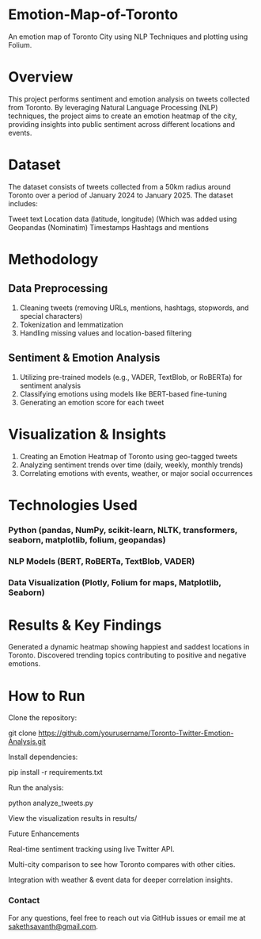 # Emotion-Map-of-Toronto
An emotion map of Toronto City using NLP Techniques and plotting using Folium. 

# Overview

This project performs sentiment and emotion analysis on tweets collected from Toronto. By leveraging Natural Language Processing (NLP) techniques, the project aims to create an emotion heatmap of the city, providing insights into public sentiment across different locations and events.

# Dataset

The dataset consists of tweets collected from a 50km radius around Toronto over a period of January 2024 to January 2025. The dataset includes:

Tweet text
Location data (latitude, longitude) (Which was added using Geopandas (Nominatim)
Timestamps
Hashtags and mentions

# Methodology

## Data Preprocessing

1. Cleaning tweets (removing URLs, mentions, hashtags, stopwords, and special characters)
2. Tokenization and lemmatization
3. Handling missing values and location-based filtering

## Sentiment & Emotion Analysis

1. Utilizing pre-trained models (e.g., VADER, TextBlob, or RoBERTa) for sentiment analysis
2. Classifying emotions using models like BERT-based fine-tuning
3. Generating an emotion score for each tweet

# Visualization & Insights

1. Creating an Emotion Heatmap of Toronto using geo-tagged tweets
2. Analyzing sentiment trends over time (daily, weekly, monthly trends)
3. Correlating emotions with events, weather, or major social occurrences

# Technologies Used

### Python (pandas, NumPy, scikit-learn, NLTK, transformers, seaborn, matplotlib, folium, geopandas)

### NLP Models (BERT, RoBERTa, TextBlob, VADER)

### Data Visualization (Plotly, Folium for maps, Matplotlib, Seaborn)

# Results & Key Findings

Generated a dynamic heatmap showing happiest and saddest locations in Toronto.
Discovered trending topics contributing to positive and negative emotions.

# How to Run

Clone the repository:

git clone https://github.com/yourusername/Toronto-Twitter-Emotion-Analysis.git

Install dependencies:

pip install -r requirements.txt

Run the analysis:

python analyze_tweets.py

View the visualization results in results/

Future Enhancements

Real-time sentiment tracking using live Twitter API.

Multi-city comparison to see how Toronto compares with other cities.

Integration with weather & event data for deeper correlation insights.

### Contact

For any questions, feel free to reach out via GitHub issues or email me at sakethsavanth@gmail.com.

